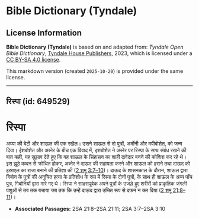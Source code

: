 # Bible Dictionary (Tyndale)

## License Information

**Bible Dictionary (Tyndale)** is based on and adapted from: _Tyndale Open Bible Dictionary_, [Tyndale House Publishers](https://tyndaleopenresources.com/), 2023, which is licensed under a [CC BY-SA 4.0 license](https://creativecommons.org/licenses/by-sa/4.0/legalcode.en).

This markdown version (created `2025-10-20`) is provided under the same license.



--------------------------------

## रिस्पा (id: 649529)

रिस्पा
======

अय्या की बेटी और शाऊल की एक रखैल। उसने शाऊल से दो पुत्रों, अर्मोनी और मपीबोशेत, को जन्म दिया। ईशबोशेत और अब्नेर के बीच एक विवाद में, इशबोशेत ने अब्नेर पर रिस्पा के साथ संबंध रखने की बात कही, यह सुझाव देते हुए कि वह शाऊल के सिंहासन का शाही दावेदार बनने की कोशिश कर रहे थे। इस झूठे कथन से क्रोधित होकर, अब्नेर ने दाऊद की सहायता करने और शाऊल को हराने तथा दाऊद को इस्राएल का राजा बनाने की प्रतिज्ञा की ([2 शमू 3:7–10](https://ref.ly/2Sam3:7-2Sam3:10))। दाऊद के शासनकाल के दौरान, शाऊल द्वारा गिबोन के पुत्रों की अनुचित हत्या के प्रतिशोध के रूप में रिस्पा के दोनों पुत्रों, के साथ ही शाऊल के अन्य पाँच पुत्र, गिबोनियों द्वारा मारे गए थे। रिस्पा ने साहसपूर्वक अपने पुत्रों के उजड़े हुए शरीरों को प्राकृतिक जंगली पशुओं से तब तक बचाया जब तक कि उन्हें दाऊद द्वारा उचित रूप से दफन न कर दिया ([2 शमू 21:8–11](https://ref.ly/2Sam21:8-2Sam21:11))।

* **Associated Passages:** 2SA 21:8–2SA 21:11; 2SA 3:7–2SA 3:10

